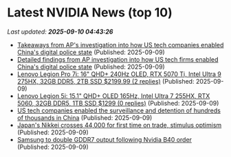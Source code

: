 # Latest NVIDIA News (top 10)
_Last updated: **2025-09-10 04:43:26**_

- [Takeaways from AP's investigation into how US tech companies enabled China's digital police state](https://www.yahoo.com/news/articles/takeaways-aps-investigation-us-tech-043117960.html) (Published: 2025-09-09)
- [Detailed findings from AP investigation into how US tech firms enabled China's digital police state](https://www.yahoo.com/news/articles/detailed-findings-ap-investigation-us-043012321.html) (Published: 2025-09-09)
- [Lenovo Legion Pro 7i: 16" QHD+ 240Hz OLED, RTX 5070 Ti, Intel Ultra 9 275HX, 32GB DDR5, 2TB SSD $2199.99 (2 replies)](https://slickdeals.net/f/18592465-lenovo-legion-pro-7i-16-qhd-240hz-oled-rtx-5070-ti-intel-ultra-9-275hx-32gb-ddr5-2tb-ssd-2199-99) (Published: 2025-09-09)
- [Lenovo Legion 5i: 15.1" QHD+ OLED 165Hz, Intel Ultra 7 255HX, RTX 5060, 32GB DDR5, 1TB SSD $1299 (0 replies)](https://slickdeals.net/f/18592453-lenovo-legion-5i-15-1-qhd-oled-165hz-intel-ultra-7-255hx-rtx-5060-32gb-ddr5-1tb-ssd-1299) (Published: 2025-09-09)
- [US tech companies enabled the surveillance and detention of hundreds of thousands in China](https://www.yahoo.com/news/articles/us-tech-companies-enabled-surveillance-040441040.html) (Published: 2025-09-09)
- [Japan's Nikkei crosses 44,000 for first time on trade, stimulus optimism](https://www.thehindubusinessline.com/markets/japans-nikkei-crosses-44000-for-first-time-on-trade-stimulus-optimism/article70028416.ece) (Published: 2025-09-09)
- [Samsung to double GDDR7 output following Nvidia B40 order](https://www.digitimes.com/news/a20250908PD233/nvidia-samsung-production-market-accelerator.html) (Published: 2025-09-09)
